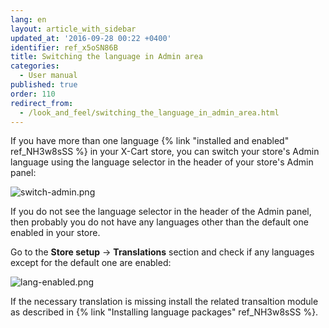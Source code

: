 ```yaml
---
lang: en
layout: article_with_sidebar
updated_at: '2016-09-28 00:22 +0400'
identifier: ref_x5oSN86B
title: Switching the language in Admin area
categories:
  - User manual
published: true
order: 110
redirect_from:
  - /look_and_feel/switching_the_language_in_admin_area.html
---
```



If you have more than one language {% link "installed and enabled" ref_NH3w8sSS %} in your X-Cart store, you can switch your store's Admin language using the language selector in the header of your store's Admin panel:

![switch-admin.png]({{site.baseurl}}/attachments/ref_x5oSN86B/switch-admin.png)

If you do not see the language selector in the header of the Admin panel, then probably you do not have any languages other than the default one enabled in your store. 

Go to the **Store setup** -> **Translations** section and check if any languages except for the default one are enabled:

![lang-enabled.png]({{site.baseurl}}/attachments/ref_x5oSN86B/lang-enabled.png)

If the necessary translation is missing install the related transaltion module as described in {% link "Installing language packages" ref_NH3w8sSS %}.